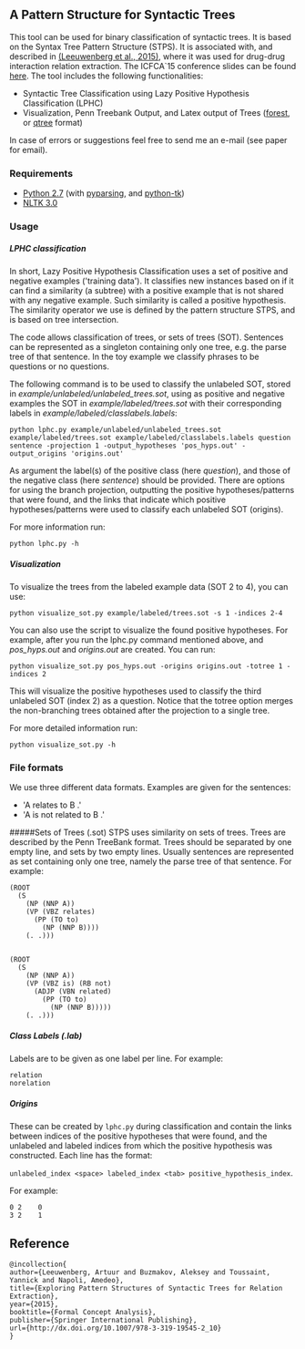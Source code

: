## A Pattern Structure for Syntactic Trees

This tool can be used for binary classification of syntactic trees. It is based on the Syntax Tree Pattern Structure (STPS). It is associated with, and described in [(Leeuwenberg et al., 2015)](http://link.springer.com/chapter/10.1007%2F978-3-319-19545-2_10), where it was used for drug-drug interaction relation extraction. The ICFCA`15 conference slides can be found [here](https://github.com/tuur/STPS/raw/master/slides.pdf).
The tool includes the following functionalities:

* Syntactic Tree Classification using Lazy Positive Hypothesis Classification (LPHC)
* Visualization, Penn Treebank Output, and Latex output of Trees ([forest](https://www.ctan.org/pkg/forest?lang=en), or [qtree](https://www.ctan.org/pkg/qtree?lang=en) format)

<!--It will hopefully soon also include:
* Tree simplifications
* Extraction of Class-characteristic Tree Patterns
* Tree Classification based on Extracted Patterns -->

In case of errors or suggestions feel free to send me an e-mail (see paper for email).

### Requirements
* [Python 2.7](https://www.python.org/download/releases/2.7/) (with [pyparsing](http://pyparsing.wikispaces.com/Download+and+Installation), and [python-tk](http://tkinter.unpythonic.net/wiki/How_to_install_Tkinter))
* [NLTK 3.0](http://www.nltk.org/)

### Usage

##### LPHC classification
In short, Lazy Positive Hypothesis Classification uses a set of positive and negative examples ('training data'). It classifies new instances based on if it can find a similarity (a subtree) with a positive example that is not shared with any negative example. Such similarity is called a positive hypothesis. The similarity operator we use is defined by the pattern structure STPS, and is based on tree intersection.

The code allows classification of trees, or sets of trees (SOT). Sentences can be represented as a singleton containing only one tree, e.g. the parse tree of that sentence. In the toy example we classify phrases to be questions or no questions.

The following command is to be used to classify the unlabeled SOT, stored in *example/unlabeled/unlabeled_trees.sot*, using as positive and negative examples the SOT in *example/labeled/trees.sot* with their corresponding labels in *example/labeled/classlabels.labels*:

```
python lphc.py example/unlabeled/unlabeled_trees.sot example/labeled/trees.sot example/labeled/classlabels.labels question sentence -projection 1 -output_hypotheses 'pos_hyps.out' -output_origins 'origins.out'
```
As argument the label(s) of the positive class (here *question*), and those of the negative class (here *sentence*) should be provided. There are options for using the branch projection, outputting the positive hypotheses/patterns that were found, and the links that indicate which positive hypotheses/patterns were used to classify each unlabeled SOT (origins).

For more information run:

```python lphc.py -h```

##### Visualization

To visualize the trees from the labeled example data (SOT 2 to 4), you can use:

```python visualize_sot.py example/labeled/trees.sot -s 1 -indices 2-4```

You can also use the script to visualize the found positive hypotheses. For example, after you run the lphc.py command mentioned above, and *pos_hyps.out* and *origins.out* are created. You can run:

```
python visualize_sot.py pos_hyps.out -origins origins.out -totree 1 -indices 2
```

This will visualize the positive hypotheses used to classify the third unlabeled SOT (index 2) as a question. Notice that the totree option merges the non-branching trees obtained after the projection to a single tree.

For more detailed information run:

```python visualize_sot.py -h```

### File formats
We use three different data formats. Examples are given for the sentences:
* 'A relates to B .'
* 'A is not related to B .'

#####Sets of Trees (.sot)
STPS uses similarity on sets of trees. Trees are described by the Penn TreeBank format. Trees should be separated by one empty line, and sets by two empty lines. Usually sentences are represented as set containing only one tree, namely the parse tree of that sentence. For example:

```
(ROOT
  (S
    (NP (NNP A))
    (VP (VBZ relates)
      (PP (TO to)
        (NP (NNP B))))
    (. .)))


(ROOT
  (S
    (NP (NNP A))
    (VP (VBZ is) (RB not)
      (ADJP (VBN related)
        (PP (TO to)
          (NP (NNP B)))))
    (. .)))
```

##### Class Labels (.lab)
Labels are to be given as one label per line. For example:
```
relation
norelation
```

##### Origins
These can be created by `lphc.py` during classification and contain the links between indices of the positive hypotheses that were found, and the unlabeled and labeled indices from which the positive hypothesis was constructed. Each line has the format:

```unlabeled_index <space> labeled_index <tab> positive_hypothesis_index```. 

For example:

```
0 2    0
3 2    1
```

## Reference

```
@incollection{
author={Leeuwenberg, Artuur and Buzmakov, Aleksey and Toussaint, Yannick and Napoli, Amedeo},
title={Exploring Pattern Structures of Syntactic Trees for Relation Extraction},
year={2015},
booktitle={Formal Concept Analysis},
publisher={Springer International Publishing},
url={http://dx.doi.org/10.1007/978-3-319-19545-2_10}
}
```


